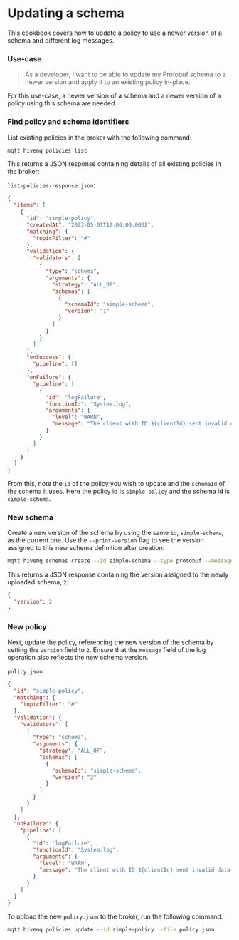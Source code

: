 # Updating a schema

This cookbook covers how to update a policy to use a newer version of a schema and different log messages.

### Use-case

> As a developer, I want to be able to update my Protobuf schema to a newer version and apply it to an existing policy
> in-place.

For this use-case, a newer version of a schema and a newer version of a policy using this schema are needed.

### Find policy and schema identifiers

List existing policies in the broker with the following command:

```bash
mqtt hivemq policies list
```

This returns a JSON response containing details of all existing policies in the broker:

`list-policies-response.json`:

```json
{
  "items": [
    {
      "id": "simple-policy",
      "createdAt": "2023-05-01T12:00:00.000Z",
      "matching": {
        "topicFilter": "#"
      },
      "validation": {
        "validators": [
          {
            "type": "schema",
            "arguments": {
              "strategy": "ALL_OF",
              "schemas": [
                {
                  "schemaId": "simple-schema",
                  "version": "1"
                }
              ]
            }
          }
        ]
      },
      "onSuccess": {
        "pipeline": []
      },
      "onFailure": {
        "pipeline": [
          {
            "id": "logFailure",
            "functionId": "System.log",
            "arguments": {
              "level": "WARN",
              "message": "The client with ID ${clientId} sent invalid data for schema version 1"
            }
          }
        ]
      }
    }
  ]
}
```

From this, note the `id` of the policy you wish to update and the `schemaId` of the schema it uses. Here the policy id
is `simple-policy` and the schema id is `simple-schema`.

### New schema

Create a new version of the schema by using the same `id`, `simple-schema`, as the current one. Use
the `--print-version` flag to see the version assigned to this new schema definition after creation:

```bash
mqtt hivemq schemas create --id simple-schema --type protobuf --message-type SimpleMessage --file new-schema.proto --print-version
```

This returns a JSON response containing the version assigned to the newly uploaded schema, `2`:

```json
{
  "version": 2
}
```

### New policy

Next, update the policy, referencing the new version of the schema by setting the `version` field to `2`. Ensure that
the `message` field of the log operation also reflects the new schema version.

`policy.json`:

```json
{
  "id": "simple-policy",
  "matching": {
    "topicFilter": "#"
  },
  "validation": {
    "validators": [
      {
        "type": "schema",
        "arguments": {
          "strategy": "ALL_OF",
          "schemas": [
            {
              "schemaId": "simple-schema",
              "version": "2"
            }
          ]
        }
      }
    ]
  },
  "onFailure": {
    "pipeline": [
      {
        "id": "logFailure",
        "functionId": "System.log",
        "arguments": {
          "level": "WARN",
          "message": "The client with ID ${clientId} sent invalid data for schema version 2"
        }
      }
    ]
  }
}

```

To upload the new `policy.json` to the broker, run the following command:

```bash
mqtt hivemq policies update --id simple-policy --file policy.json
```
